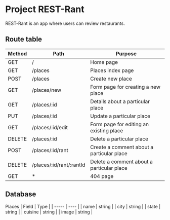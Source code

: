 # Project REST-Rant

REST-Rant is an app where users can review restaurants.

## Route table

| Method | Path | Purpose |
| ------ | ---- | ------- |
| GET    | /    | Home page |
| GET    | /places | Places index page |
| POST   | /places | Create new place |
| GET    | /places/new | Form page for creating a new place |
| GET    | /places/:id | Details about a particular place |
| PUT | /places/:id | Update a particular place |
| GET | /places/:id/edit | Form page for editing an existing place |
| DELETE | /places/:id | Delete a particular place
| POST | /places/:id/rant | Create a comment about a particular place |
| DELETE | /places/:id/rant/:rantId | Delete a comment about a particular place
| GET | * | 404 page

## Database
Places
| Field | Type |
| ----- | ---- |
| name | string |
| city | string |
| state | string |
| cuisine | string |
| image | string |
